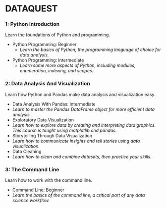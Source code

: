 # DATAQUEST

### 1: Python Introduction 
Learn the foundations of Python and programming.
* Python Programming: Beginner
  * _Learn the basics of Python, the programming language of choice for data analysis._
* Python Programming: Intermediate
  * _Learn some more aspects of Python, including modules, enumeration, indexing, and scopes._

### 2: Data Analysis And Visualization 
Learn how Python and Pandas make data analysis and visualization easy.

* Data Analysis With Pandas: Intermediate
 * _Learn to master the Pandas DataFrame object for more efficient data analysis._
* Exploratory Data Visualization
 * _Learn how to explore data by creating and interpreting data graphics. This course is taught using matplotlib and pandas._
* Storytelling Through Data Visualization
 * _Learn how to communicate insights and tell stories using data visualization._
* Data Cleaning
 * _Learn how to clean and combine datasets, then practice your skills._

### 3: The Command Line 
Learn how to work with the command line.

* Command Line: Beginner
 * _Learn the basics of the command line, a critical part of any data science workflow._
